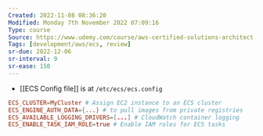 ```yaml
---
Created: 2022-11-08 08:36:20
Modified: Monday 7th November 2022 07:09:16
Type: course
Source: https://www.udemy.com/course/aws-certified-solutions-architect-associate-saa-c01/?xref=E0Aed11STH4LPUQvCz0GJFABTmM=
Tags: [development/aws/ecs, review]
sr-due: 2022-12-06
sr-interval: 9
sr-ease: 150
---
```


- [[ECS Config file]] is at `/etc/ecs/ecs.config`

```conf
ECS_CLUSTER=MyCluster # Assign EC2 instance to an ECS cluster
ECS_ENGINE_AUTH_DATA={...} # to pull images from private registries
ECS_AVAILABLE_LOGGING_DRIVERS=[...] # CloudWatch container logging
ECS_ENABLE_TASK_IAM_ROLE=true # Enable IAM roles for ECS tasks
```